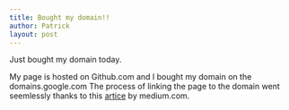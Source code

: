 ```yaml
---
title: Bought my domain!!
author: Patrick
layout: post
---
```

Just bought my domain today.

My page is hosted on Github.com and I bought my domain on the domains.google.com
The process of linking the page to the domain went seemlessly thanks to this [artice](https://medium.com/@Tnylnc/tnylnc-how-to-set-up-github-pages-with-google-domains-83bd5a4fbc5c) by medium.com.
